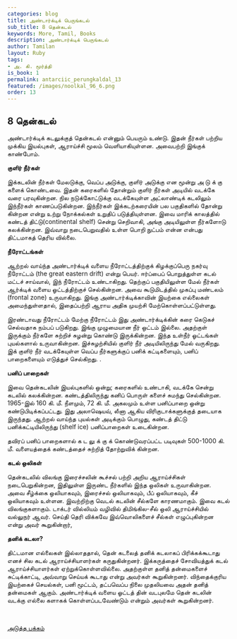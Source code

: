 ```yaml
---
categories: blog
title: அண்டார்க்டிக் பெருங்கடல்
sub_title: 8 தென்கடல்
keywords: More, Tamil, Books
description: அண்டார்க்டிக் பெருங்கடல்
author: Tamilan
layout: Ruby
tags:
- அ. கி. மூர்த்தி
is_book: 1
permalink: antarciic_perungkaldal_13
featured: /images/noolkal_96_6.png
order: 13
---
```

## 8 தென்கடல்

அண்டார்க்டிக் கடலுக்குத் தென்கடல் என்னும் பெயரும் உண்டு. இதன் நீர்கள் பற்றிய முக்கிய இயல்புகள், ஆராய்ச்சி மூலம் வெளியாகியுள்ளன. அவைபற்றி இங்குக் காண்போம்.

**குளிர் நீர்கள்**

இக்கடலின் நீர்கள் மேலடுக்கு, வெப்ப அடுக்கு, குளிர் அடுக்கு என மூன்று அ டு க் கு களைக் கொண்டவை. இதன் கரைகளில் தோன்றும் குளிர் நீர்கள் அடியில் வடக்கே வரை பரவுகின்றன. நில நடுக்கோட்டுக்கு வடக்கேயுள்ள அட்லாண்டிக் கடலிலும் இந்நீர்கள் காணப்படுகின்றன. இந்நீர்கள் இக்கடற்கரையின் பல பகுதிகளில் தோன்று கின்றன என்று உற்று நோக்கல்கள் உறுதிப் படுத்தியுள்ளன. இவை மாரிக் காலத்தில் கண்டத் திட்டு(continental shelf) சென்று செறிவாகி, அங்கு அடியிலுள்ள நீர்களோடு கலக்கின்றன. இவ்வாறு நடைபெறுவதில் உள்ள பொறி நுட்பம் என்ன என்பது திட்டமாகத் தெரிய வில்லை.

**நீரோட்டங்கள்**

ஆற்றல் வாய்ந்த அண்டார்க்டிக் வளைய நீரோட்டத்திற்குக் கிழக்குப்பெரு நகர்வு நீரோட்டம் (the great eastern drift) என்று பெயர். ஈர்ப்பைப் பொறுத்துள்ள கடல் மட்டச் சாய்வால், இந் நீரோட்டம் உண்டாகிறது. தெற்குப் பகுதியிலுள்ள மேல் நீர்கள் ஆர்க்டிக் வளைய ஓட்டத்திற்குச் செல்கின்றன. அவை கூடுமிடத்தில் முகப்பு மண்டலம் (frontal zone) உருவாகிறது. இங்கு அண்டார்க்டிக்காவின் இயற்கை எல்லைகள் அமைந்துள்ளதால், இதைப்பற்றி ஆராய அதிக முயற்சி மேற்கொள்ளப்பட்டுள்ளது.

இரண்டாவது நீரோட்டம் மேற்கு நீரோட்டம் இது அண்டார்க்டிக்கின் கரை கெடுகச் செல்வதாக நம்பப் படுகிறது. இங்கு முழுமையான நீர் ஒட்டம் இல்லை. அதற்குள் இருக்கும் நீர்களே சுற்றிச் சுழன்று கொண்டு இருக்கின்றன. இந்த உள்நீர் ஓட்டங்கள் புயல்களால் உருவாகின்றன. இச்சுழற்சியில் குளிர் நீர் அடியிலிருந்து மேல் வருகிறது. இக் குளிர் நீர் வடக்கேயுள்ள வெப்ப நீர்களுக்குப் பனிக் கட்டிகளையும், பனிப் பாறைகளையும் எடுத்துச் செல்கிறது. .

**பனிப் பாறைகள்**

இவை தென்கடலின் இயல்புகளில் ஒன்று; கரைகளில் உண்டாகி, வடக்கே சென்று கடலில் கலக்கின்றன. கண்டத்திலிருந்து கனிப் பொருள் களைச் சுமந்து செல்கின்றன. 1965-இல் 160 கி. மீ. நீளமும், 72 கி. மீ. அகலமும் உள்ள பனிப்பாறை ஒன்று கண்டுபிடிக்கப்பட்டது. இது அலாஷெயவ், லீனா ஆகிய விரிகுடாக்களுக்குத் தடையாக இருந்தது. ஆற்றல் வாய்ந்த புயல்கள் அடிக்கும் பொழுது, கண்டத் திட்டு பனிக்கட்டியிலிருந்து (shelf ice) பனிப்பாறைகள் உடைகின்றன.

தவிரப் பனிப் பாறைகளால் க ட லு க் கு க் கொண்டுவரப்பட்ட படிவுகள் 500-1000 கி. மீ. வளையத்தைக் கண்டத்தைச் சுற்றித் தோற்றுவிக் கின்றன.

**கடல் ஒலிகள்**

தென்கடலில் விலங்கு இரைச்சலின் கூச்சல் பற்றி அறிய ஆராய்ச்சிகள் நடைபெறுகின்றன, இதிலுள்ள இருண்ட நீர்களில் இந்த ஒலிகள் உருவாகின்றன. அவை சீழ்க்கை ஒலியாகவும், இரைச்சல் ஒலியாகவும், பீப் ஒலியாகவும், கீச் ஒலியாகவும் உள்ளன. இவற்றிற்கு வெடல் கடலின் சீல்களே காரணமாகும். இவை கடல் விலங்குகளாகும். டாக்டர் வில்லியம் வழிவில் திமிங்கில-சீல் ஒலி ஆராய்ச்சியில் வல்லுநர் ஆவர். செய்தி தெரி விக்கவே இவ்வொலிகளைச் சீல்கள் எழுப்புகின்றன என்று அவர் கூறுகின்றார்,

**தனிக் கடலா?**

திட்டமான எல்லைகள் இல்லாததால், தென் கடலைத் தனிக் கடலாகப் பிரிக்கக்கூடாது எனச் சில கடல் ஆராய்ச்சியாளர்கள் கருதுகின்றனர். இக்கருத்தைச் சோவியத்துக் கடல் ஆராய்ச்சியாளர்கள் ஏற்றுக்கொள்ளவில்லை. அதற்குள்ள தனித் தன்மைகளைச் சுட்டிக்காட்டி, அவ்வாறு செய்யக் கூடாது என்று அவர்கள் கூறுகின்றனர். விந்தைக்குரிய இயற்கைச் செயல்கள், பனி மூட்டம், தட்பவெப்ப நிலை முதலியவை அதன் தனித் தன்மைகள் ஆகும். அண்டார்க்டிக் வளைய ஓட்டத் தின் வடபுலமே தென் கடலின் வடக்கு எல்லை களாகக் கொள்ளப்படவேண்டும் என்றும் அவர்கள் கூறுகின்றனர்.

﻿

[அடுத்த பக்கம்](antarciic_perungkaldal_14)